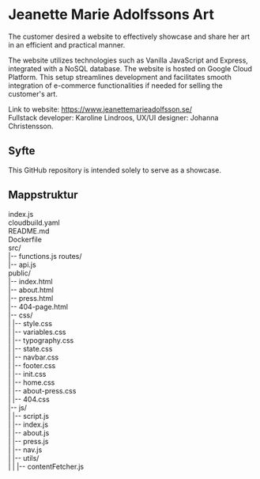 # Jeanette Marie Adolfssons Art

The customer desired a website to effectively showcase and share her art in an efficient and practical manner. <br>

The website utilizes technologies such as Vanilla JavaScript and Express, integrated with a NoSQL database. The website is hosted on Google Cloud Platform.  This setup streamlines development and facilitates smooth integration of e-commerce functionalities if needed for selling the customer's art. <br>

Link to website: https://www.jeanettemarieadolfsson.se/ <br>
Fullstack developer: Karoline Lindroos, UX/UI designer: Johanna Christensson.

## Syfte

This GitHub repository is intended solely to serve as a showcase.

## Mappstruktur

index.js <br>
cloudbuild.yaml <br>
README.md <br>
Dockerfile <br>
src/ <br>
|-- functions.js
routes/ <br>
|-- api.js <br>
public/ <br>
|-- index.html <br>
|-- about.html <br>
|-- press.html <br>
|-- 404-page.html <br>
|-- css/ <br>
| |-- style.css <br>
| |-- variables.css <br>
| |-- typography.css <br>
| |-- state.css <br>
| |-- navbar.css <br>
| |-- footer.css <br>
| |-- init.css <br>
| |-- home.css <br>
| |-- about-press.css <br>
| |-- 404.css <br>
|-- js/ <br>
| |-- script.js <br>
| |-- index.js <br>
| |-- about.js <br>
| |-- press.js <br>
| |-- nav.js <br>
| |-- utils/ <br>
| | |-- contentFetcher.js <br>
